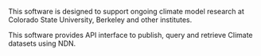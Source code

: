 
 This software is designed to support ongoing climate model research at Colorado State University,
 Berkeley and other institutes.

 This software provides API interface to publish, query and retrieve Climate datasets using NDN.
